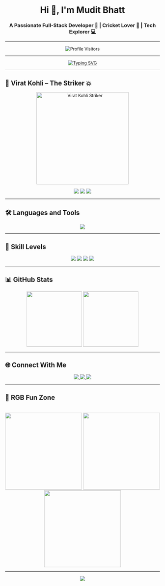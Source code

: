 <!-- 🌌 RGB Profile README with Virat Kohli Striker  -->

<h1 align="center">Hi 👋, I'm Mudit Bhatt</h1>
<h3 align="center">A Passionate Full-Stack Developer 🚀 | Cricket Lover 🏏 | Tech Explorer 💻</h3>

---

<!-- Profile Visit Counter -->
<p align="center">
  <img src="https://profile-counter.glitch.me/Mudit-Bhatt/count.svg" alt="Profile Visitors" />
</p>

---

<!-- Typing Effect -->
<p align="center">
  <a href="https://git.io/typing-svg">
    <img src="https://readme-typing-svg.herokuapp.com?font=Fira+Code&weight=600&size=24&pause=1000&color=00F0FF&center=true&vCenter=true&width=600&lines=Full+Stack+Developer;Open+Source+Contributor;Tech+Explorer;Cricket+Fan+%7C+Virat+Kohli+Supporter" alt="Typing SVG" />
  </a>
</p>

---

<!-- Virat Kohli Striker Section -->
## 🏏 Virat Kohli – The Striker 💥
<p align="center">
  <img src="https://media1.tenor.com/m/3MC8f_FMo9QAAAAd/we-are-here-to-win-virat-kohli.gif" alt="Virat Kohli Striker" width="300" />
</p>

<p align="center">
  <img src="https://img.shields.io/badge/🔥-We%20Are%20Here%20To%20Win-FF0000?style=for-the-badge&logo=cricket&logoColor=white&labelColor=000000" />
  <img src="https://img.shields.io/badge/🏆-King%20Kohli-FFD700?style=for-the-badge&logo=star&logoColor=black&labelColor=000000" />
  <img src="https://img.shields.io/badge/💯-Chasing%20Master-00FF99?style=for-the-badge&logo=target&logoColor=white&labelColor=000000" />
</p>

---

<!-- Languages & Tools -->
## 🛠️ Languages and Tools
<p align="center">
  <img src="https://skillicons.dev/icons?i=react,angular,nodejs,express,laravel,python,java,c,cpp,mongodb,mysql,git,github,vscode,visualstudio,html,css,js,ts,dotnet" />
</p>

---

<!-- RGB Skill Progress Bars -->
## 🚀 Skill Levels
<p align="center">
  <img src="https://progress-bar.dev/90/?title=React&width=500&color=00FFFF&suffix=%25" />
  <img src="https://progress-bar.dev/85/?title=Node.js&width=500&color=FF00FF&suffix=%25" />
  <img src="https://progress-bar.dev/80/?title=ASP.NET&width=500&color=00FF99&suffix=%25" />
  <img src="https://progress-bar.dev/75/?title=Python&width=500&color=FFD700&suffix=%25" />
</p>

---

<!-- GitHub Stats -->
## 📊 GitHub Stats
<p align="center">
  <img src="https://github-readme-stats.vercel.app/api?username=Mudit-Bhatt&show_icons=true&theme=radical" height="180px"/>
  <img src="https://github-readme-streak-stats.herokuapp.com/?user=Mudit-Bhatt&theme=radical" height="180px"/>
</p>

---

<!-- Connect with me -->
## 🌐 Connect With Me
<p align="center">
  <a href="https://linkedin.com/in/mudit-bhatt" target="_blank">
    <img src="https://img.shields.io/badge/LinkedIn-00A0DC?style=for-the-badge&logo=linkedin&logoColor=white" />
  </a>
  <a href="mailto:muditbhatt.dev@gmail.com">
    <img src="https://img.shields.io/badge/Email-D14836?style=for-the-badge&logo=gmail&logoColor=white" />
  </a>
  <a href="https://github.com/Mudit-Bhatt">
    <img src="https://img.shields.io/badge/GitHub-333333?style=for-the-badge&logo=github&logoColor=white" />
  </a>
</p>

---

<!-- RGB Fun Zone -->
## 🌈 RGB Fun Zone
<p align="center">
  <img src="https://media.tenor.com/4ryuHg0o1jQAAAAC/rgb-bar.gif" width="100%" height="6px" />
</p>

<p align="center">
  <img src="https://media.tenor.com/Wx9IEmZZXSoAAAAC/rgb-light.gif" width="250" />
  <img src="https://media.tenor.com/Ug6cbVaO3TMAAAAC/rgb-gaming.gif" width="250" />
  <img src="https://media.tenor.com/GyFUVmReUOUAAAAC/rgb-rainbow.gif" width="250" />
</p>

---

<!-- Footer with RGB Wave -->
<p align="center">
  <img src="https://capsule-render.vercel.app/api?type=waving&color=0:FF00FF,50:00FFFF,100:00FF99&height=150&section=footer&animation=twinkling" />
</p>
